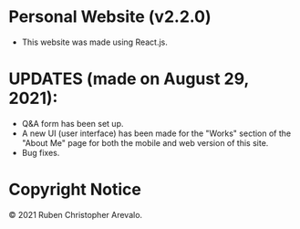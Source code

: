 # Personal Website (v2.2.0)

* This website was made using React.js.

# UPDATES (made on August 29, 2021):

* Q&A form has been set up.
* A new UI (user interface) has been made for the "Works" section of the "About Me" page for both the mobile and web version of this site.
* Bug fixes.

# Copyright Notice

© 2021 Ruben Christopher Arevalo.
